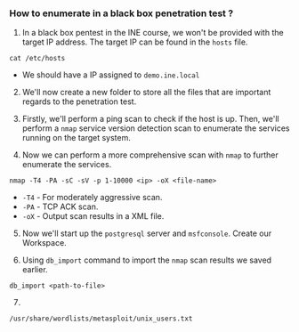 
### How to enumerate in a black box penetration test ?

1. In a black box pentest in the INE course, we won't be provided with the target IP address. The target IP can be found in the `hosts` file.
```
cat /etc/hosts
```
- We should have a IP assigned to `demo.ine.local`

2. We'll now create a new folder to store all the files that are important regards to the penetration test. 

3. Firstly, we'll perform a ping scan to check if the host is up. Then, we'll perform a `nmap` service version detection scan to enumerate the services running on the target system.

4. Now we can perform a more comprehensive scan with `nmap` to further enumerate the services.
```
nmap -T4 -PA -sC -sV -p 1-10000 <ip> -oX <file-name>
```
- `-T4` - For moderately aggressive scan.
- `-PA` - TCP ACK scan.
- `-oX` - Output scan results in a XML file.

5. Now we'll start up the `postgresql` server and `msfconsole`. Create our Workspace.

6. Using `db_import` command to import the `nmap` scan results we saved earlier.
```
db_import <path-to-file>
```

7. 
```
/usr/share/wordlists/metasploit/unix_users.txt
```